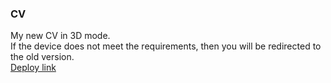 ### CV
My new CV in 3D mode.  
If the device does not meet the requirements, then you will be redirected to the old version.  
[Deploy link](https://gloryson.github.io/CV)
